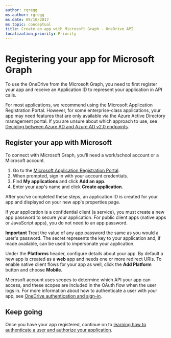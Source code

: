 ```yaml
---
author: rgregg
ms.author: rgregg
ms.date: 09/10/2017
ms.topic: conceptual
title: Create an app with Microsoft Graph - OneDrive API
localization_priority: Priority
---
```

# Registering your app for Microsoft Graph

To use the OneDrive from the Microsoft Graph, you need to first register your app and receive an Application ID to represent your application in API calls.

For most applications, we recommend using the Microsoft Application Registration Portal.
However, for some enterprise-class applications, your app may need features that are only available via the Azure Active Directory management portal.
If you are unsure about which approach to use, see [Deciding between Azure AD and Azure AD v2.0 endpoints](https://aka.ms/graph-auth-overview#deciding-between-the-azure-ad-and-azure-ad-v2.0-endpoints).

## Register your app with Microsoft

To connect with Microsoft Graph, you'll need a work/school account or a Microsoft account.

1. Go to the [Microsoft Application Registration Portal][1].
2. When prompted, sign in with your account credentials.
3. Find **My applications** and click **Add an app**.
4. Enter your app's name and click **Create application**.

[1]: https://apps.dev.microsoft.com/?referrer=https%3A%2F%2Fdev.onedrive.com

After you've completed these steps, an application ID is created for your app and displayed on your new app's properties page.

If your application is a confidential client (a service), you must create a new app password to secure your application.
For public client apps (native apps or JavaScript apps), you do not need to an app password.

**Important** Treat the value of any app password the same as you would a user's password.
The secret represents the key to your application and, if made available, can be used to impersonate your application.

Under the **Platforms** header, configure details about your app.
By default a new app is created as a **web** app and needs one or more redirect URIs.
To enable native client flows for your app as well, click the **Add Platform** button and choose **Mobile**.

Microsoft account uses scopes to determine which API your app can access, and these scopes are included in the OAuth flow when the user logs in.
For more information about how to authenticate a user with your app, see [OneDrive authentication and sign-in](msa-oauth.md).


## Keep going

Once you have your app registered, continue on to [learning how to authenticate a user and authorize your application](graph-oauth.md).


<!-- {
  "type": "#page.annotation",
  "description": "How to register your app to work with OneDrive or OneDrive for Business and the OneDrive API.",
  "keywords": "authentication,oauth,msa,app registration,registration,azure active directory,aad,onedrive,api,onedrive for business",
  "section": "documentation",
  "tocPath": "Overview/App registration"
} -->
